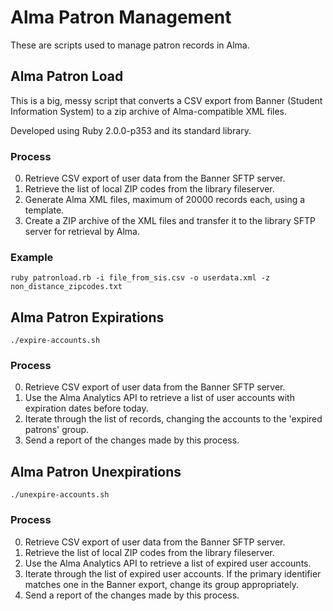 # Alma Patron Management

These are scripts used to manage patron records in Alma. 


## Alma Patron Load

This is a big, messy script that converts a CSV export from Banner (Student Information System) to a 
zip archive of Alma-compatible XML files. 

Developed using Ruby 2.0.0-p353 and its standard library. 

### Process

 0. Retrieve CSV export of user data from the Banner SFTP server.
 0. Retrieve the list of local ZIP codes from the library fileserver.
 0. Generate Alma XML files, maximum of 20000 records each, using a template.
 0. Create a ZIP archive of the XML files and transfer it to the library
    SFTP server for retrieval by Alma.

### Example

  ```
  ruby patronload.rb -i file_from_sis.csv -o userdata.xml -z non_distance_zipcodes.txt
  ```

## Alma Patron Expirations

  ```
  ./expire-accounts.sh
  ```

### Process

 0. Retrieve CSV export of user data from the Banner SFTP server.
 0. Use the Alma Analytics API to retrieve a list of user accounts with expiration dates
    before today.
 0. Iterate through the list of records, changing the accounts to the 'expired patrons' group.
 0. Send a report of the changes made by this process.


## Alma Patron Unexpirations

  ```
  ./unexpire-accounts.sh
  ```

### Process

 0. Retrieve CSV export of user data from the Banner SFTP server.
 0. Retrieve the list of local ZIP codes from the library fileserver.
 0. Use the Alma Analytics API to retrieve a list of expired user accounts.
 0. Iterate through the list of expired user accounts. If the primary identifier
    matches one in the Banner export, change its group appropriately.
 0. Send a report of the changes made by this process.


